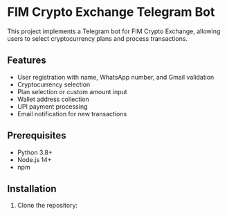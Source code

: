 # FIM Crypto Exchange Telegram Bot

This project implements a Telegram bot for FIM Crypto Exchange, allowing users to select cryptocurrency plans and process transactions.

## Features

- User registration with name, WhatsApp number, and Gmail validation
- Cryptocurrency selection
- Plan selection or custom amount input
- Wallet address collection
- UPI payment processing
- Email notification for new transactions

## Prerequisites

- Python 3.8+
- Node.js 14+
- npm

## Installation

1. Clone the repository:

